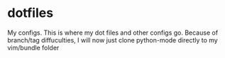 # dotfiles
My configs. 
This is where my dot files and other configs go.
Because of branch/tag diffuculties, I will now just clone python-mode directly to my vim/bundle folder

